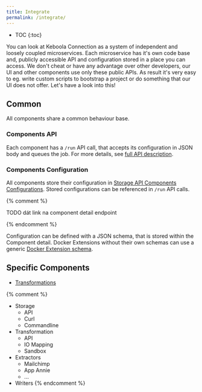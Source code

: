 ```yaml
---
title: Integrate
permalink: /integrate/
---
```


* TOC
{:toc}

You can look at Keboola Connection as a system of independent and loosely coupled microservices. Each microservice has it's own code base and, publicly accessible API and configuration stored in a place you can access. We don't cheat or have any advantage over other developers, our UI and other components use only these public APIs. As result it's very easy to eg. write custom scripts to bootstrap a project or do something that our UI does not offer. Let's have a look into this!

## Common

All components share a common behaviour base. 

### Components API

Each component has a `/run` API call, that accepts its configuration in JSON body and queues the job. For more details, see [full API description](http://docs.keboolaconnector.apiary.io/#reference/sample-coponent's-api-calls-required-for-orchestration).

### Components Configuration

All components store their configuration in [Storage API Components Configurations](http://docs.keboola.apiary.io/#reference/component-configurations). Stored configurations can be referenced in `/run` API calls. 

{% comment %} 

TODO dát link na component detail endpoint

{% endcomment %}

Configuration can be defined with a JSON schema, that is stored within the Component detail. Docker Extensions without their own schemas can use a generic [Docker Extension schema](/overview/docker-bundle/#configuration).

## Specific Components

  - [Transformations](./transformations/)


{% comment %}
  - Storage
    - API
    - Curl
    - Commandline
  - Transformation
    - API
    - IO Mapping
    - Sandbox
  - Extractors
    - Mailchimp
    - App Annie
    - ...
  - Writers
{% endcomment %}
